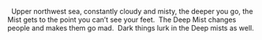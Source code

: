   Upper northwest sea, constantly cloudy and misty, the deeper you go, the Mist gets to the point you can’t see your feet.  The Deep Mist changes people and makes them go mad.  Dark things lurk in the Deep mists as well.